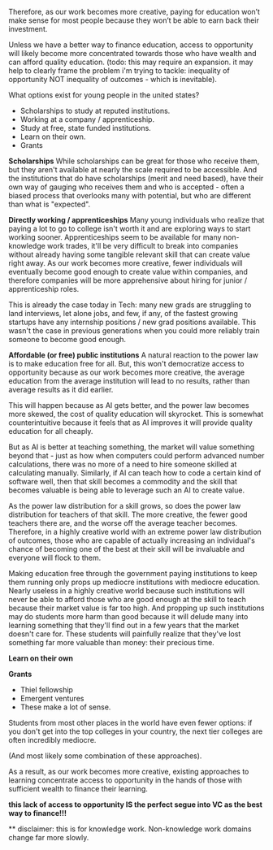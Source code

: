 Therefore, as our work becomes more creative, paying for education won’t make sense for most people because they won’t be able to earn back their investment. 

Unless we have a better way to finance education, access to opportunity will likely become more concentrated towards those who have wealth and can afford quality education. (todo: this may require an expansion. it may help to clearly frame the problem i'm trying to tackle: inequality of opportunity NOT inequality of outcomes - which is inevitable).

What options exist for young people in the united states?
- Scholarships to study at reputed institutions.
- Working at a company / apprenticeship.
- Study at free, state funded institutions.
- Learn on their own.
- Grants

**Scholarships**
While scholarships can be great for those who receive them, but they aren't available at nearly the scale required to be accessible. And the institutions that do have scholarships (merit and need based), have their own way of gauging who receives them and who is accepted - often a biased process that overlooks many with potential, but who are different than what is "expected".

**Directly working / apprenticeships**
Many young individuals who realize that paying a lot to go to college isn't worth it and are exploring ways to start working sooner. Apprenticeships seem to be available for many non-knowledge work trades, it'll be very difficult to break into companies without already having some tangible relevant skill that can create value right away. As our work becomes more creative, fewer individuals will eventually become good enough to create value within companies, and therefore companies will be more apprehensive about hiring for junior / apprenticeship roles.

This is already the case today in Tech: many new grads are struggling to land interviews, let alone jobs, and few, if any, of the fastest growing startups have any internship positions / new grad positions available. This wasn't the case in previous generations when you could more reliably train someone to become good enough.

**Affordable (or free) public institutions**
A natural reaction to the power law is to make education free for all. But, this won't democratize access to opportunity because as our work becomes more creative, the average education from the average institution will lead to no results, rather than average results as it did earlier.

This will happen because as AI gets better, and the power law becomes more skewed, the cost of quality education will skyrocket. This is somewhat counterintuitive because it feels that as AI improves it will provide quality education for all cheaply. 

But as AI is better at teaching something, the market will value something beyond that - just as how when computers could perform advanced number calculations, there was no more of a need to hire someone skilled at calculating manually. Similarly, if AI can teach how to code a certain kind of software well, then that skill becomes a commodity and the skill that becomes valuable is being able to leverage such an AI to create value.

As the power law distribution for a skill grows, so does the power law distribution for teachers of that skill. The more creative, the fewer good teachers there are, and the worse off the average teacher becomes. Therefore, in a highly creative world with an extreme power law distribution of outcomes, those who are capable of actually increasing an individual's chance of becoming one of the best at their skill will be invaluable and everyone will flock to them.

Making education free through the government paying institutions to keep them running only props up mediocre institutions with mediocre education. Nearly useless in a highly creative world because such institutions will never be able to afford those who are good enough at the skill to teach because their market value is far too high. And propping up such institutions may do students more harm than good because it will delude many into learning something that they'll find out in a few years that the market doesn't care for. These students will painfully realize that they've lost something far more valuable than money: their precious time.

**Learn on their own**

**Grants**
- Thiel fellowship
- Emergent ventures
- These make a lot of sense. 

Students from most other places in the world have even fewer options: if you don't get into the top colleges in your country, the next tier colleges are often incredibly mediocre.

(And most likely some combination of these approaches).

As a result, as our work becomes more creative, existing approaches to learning concentrate access to opportunity in the hands of those with sufficient wealth to finance their learning.

**this lack of access to opportunity IS the perfect segue into VC as the best way to finance!!!**

** disclaimer: this is for knowledge work. Non-knowledge work domains change far more slowly.

